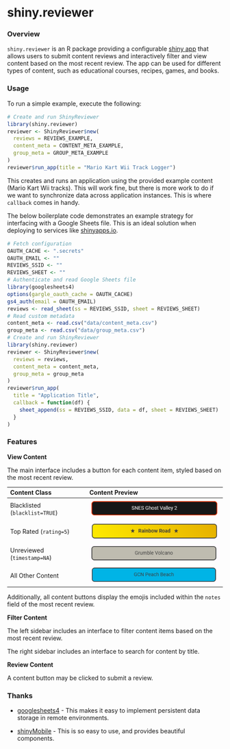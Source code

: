 shiny.reviewer
================

<!-- README.md is generated from README.Rmd. Please edit that file -->
<!-- badges: start -->
<!-- badges: end -->

### Overview

`shiny.reviewer` is an R package providing a configurable [shiny
app](https://shiny.posit.co/) that allows users to submit content
reviews and interactively filter and view content based on the most
recent review. The app can be used for different types of content, such
as educational courses, recipes, games, and books.

### Usage

To run a simple example, execute the following:

``` r
# Create and run ShinyReviewer
library(shiny.reviewer)
reviewer <- ShinyReviewer$new(
  reviews = REVIEWS_EXAMPLE, 
  content_meta = CONTENT_META_EXAMPLE,
  group_meta = GROUP_META_EXAMPLE
)
reviewer$run_app(title = "Mario Kart Wii Track Logger")
```

This creates and runs an application using the provided example content
(Mario Kart Wii tracks). This will work fine, but there is more work to
do if we want to synchronize data across application instances. This is
where `callback` comes in handy.

The below boilerplate code demonstrates an example strategy for
interfacing with a Google Sheets file. This is an ideal solution when
deploying to services like [shinyapps.io](https://shinyapps.io).

``` r
# Fetch configuration
OAUTH_CACHE <- ".secrets"
OAUTH_EMAIL <- ""
REVIEWS_SSID <- ""
REVIEWS_SHEET <- ""
# Authenticate and read Google Sheets file
library(googlesheets4)
options(gargle_oauth_cache = OAUTH_CACHE)
gs4_auth(email = OAUTH_EMAIL)
reviews <- read_sheet(ss = REVIEWS_SSID, sheet = REVIEWS_SHEET)
# Read custom metadata
content_meta <- read.csv("data/content_meta.csv")
group_meta <- read.csv("data/group_meta.csv")
# Create and run ShinyReviewer
library(shiny.reviewer)
reviewer <- ShinyReviewer$new(
  reviews = reviews, 
  content_meta = content_meta,
  group_meta = group_meta
)
reviewer$run_app(
  title = "Application Title",
  callback = function(df) {
    sheet_append(ss = REVIEWS_SSID, data = df, sheet = REVIEWS_SHEET)
  }
)
```

### Features

**View Content**

The main interface includes a button for each content item, styled based
on the most recent review.

| Content Class                  | Content Preview                           |
|:-------------------------------|:------------------------------------------|
| Blacklisted (`blacklist=TRUE`) | ![](readme_files/content_blacklisted.png) |
| Top Rated (`rating=5`)         | ![](readme_files/content_5star.png)       |
| Unreviewed (`timestamp=NA`)    | ![](readme_files/content_unreviewed.png)  |
| All Other Content              | ![](readme_files/content_default.png)     |

Additionally, all content buttons display the emojis included within the
`notes` field of the most recent review.

**Filter Content**

The left sidebar includes an interface to filter content items based on
the most recent review.

The right sidebar includes an interface to search for content by title.

**Review Content**

A content button may be clicked to submit a review.

### Thanks

- [googlesheets4](https://googlesheets4.tidyverse.org/) - This makes it
  easy to implement persistent data storage in remote environments.

- [shinyMobile](https://rinterface.github.io/shinyMobile/) - This is so
  easy to use, and provides beautiful components.
